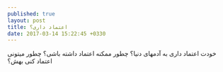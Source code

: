 ```yaml
---
published: true
layout: post
title: اعتماد داری؟
date: 2017-03-14 15:22:45 +0330
---
```


خودت اعتماد داری به آدمهای دنیا؟ چطور ممکنه اعتماد داشته باشی؟ چطور میتونی اعتماد کنی بهش؟
